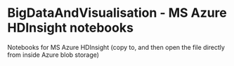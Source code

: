 # BigDataAndVisualisation - MS Azure HDInsight notebooks
Notebooks for MS Azure HDInsight (copy to, and then open the file directly from inside Azure blob storage)

